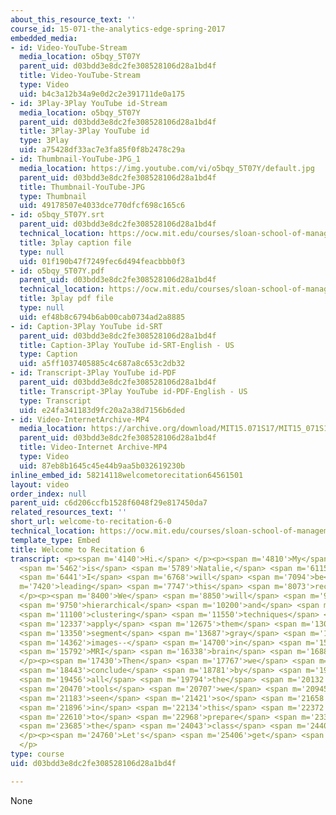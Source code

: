 ```yaml
---
about_this_resource_text: ''
course_id: 15-071-the-analytics-edge-spring-2017
embedded_media:
- id: Video-YouTube-Stream
  media_location: o5bqy_5T07Y
  parent_uid: d03bdd3e8dc2fe308528106d28a1bd4f
  title: Video-YouTube-Stream
  type: Video
  uid: b4c3a12b34a9e0d2c2e391711de0a175
- id: 3Play-3Play YouTube id-Stream
  media_location: o5bqy_5T07Y
  parent_uid: d03bdd3e8dc2fe308528106d28a1bd4f
  title: 3Play-3Play YouTube id
  type: 3Play
  uid: a75428df33ac7e3fa85f0f8b2478c29a
- id: Thumbnail-YouTube-JPG_1
  media_location: https://img.youtube.com/vi/o5bqy_5T07Y/default.jpg
  parent_uid: d03bdd3e8dc2fe308528106d28a1bd4f
  title: Thumbnail-YouTube-JPG
  type: Thumbnail
  uid: 49178507e4033dce770dfcf698c165c6
- id: o5bqy_5T07Y.srt
  parent_uid: d03bdd3e8dc2fe308528106d28a1bd4f
  technical_location: https://ocw.mit.edu/courses/sloan-school-of-management/15-071-the-analytics-edge-spring-2017/clustering/seeing-the-big-picture-segmenting-images-to-create-data-recitation/welcome-to-recitation-6-0/o5bqy_5T07Y.srt
  title: 3play caption file
  type: null
  uid: 01f190b47f7249fec6d494feacbbb0f3
- id: o5bqy_5T07Y.pdf
  parent_uid: d03bdd3e8dc2fe308528106d28a1bd4f
  technical_location: https://ocw.mit.edu/courses/sloan-school-of-management/15-071-the-analytics-edge-spring-2017/clustering/seeing-the-big-picture-segmenting-images-to-create-data-recitation/welcome-to-recitation-6-0/o5bqy_5T07Y.pdf
  title: 3play pdf file
  type: null
  uid: ef48b8c6794b6ab00cab0734ad2a8885
- id: Caption-3Play YouTube id-SRT
  parent_uid: d03bdd3e8dc2fe308528106d28a1bd4f
  title: Caption-3Play YouTube id-SRT-English - US
  type: Caption
  uid: a5ff1037405885c4c687a8c653c2db32
- id: Transcript-3Play YouTube id-PDF
  parent_uid: d03bdd3e8dc2fe308528106d28a1bd4f
  title: Transcript-3Play YouTube id-PDF-English - US
  type: Transcript
  uid: e24fa341183d9fc20a2a38d7156b6ded
- id: Video-InternetArchive-MP4
  media_location: https://archive.org/download/MIT15.071S17/MIT15_071S17_Session_6.4.01_300k.mp4
  parent_uid: d03bdd3e8dc2fe308528106d28a1bd4f
  title: Video-Internet Archive-MP4
  type: Video
  uid: 87eb8b1645c45e44b9aa5b032619230b
inline_embed_id: 58214118welcometorecitation64561501
layout: video
order_index: null
parent_uid: c6d206ccfb1528f6048f29e817450da7
related_resources_text: ''
short_url: welcome-to-recitation-6-0
technical_location: https://ocw.mit.edu/courses/sloan-school-of-management/15-071-the-analytics-edge-spring-2017/clustering/seeing-the-big-picture-segmenting-images-to-create-data-recitation/welcome-to-recitation-6-0
template_type: Embed
title: Welcome to Recitation 6
transcript: <p><span m='4140'>Hi.</span> </p><p><span m='4810'>My</span> <span m='5136'>name</span>
  <span m='5462'>is</span> <span m='5789'>Natalie,</span> <span m='6115'>and</span>
  <span m='6441'>I</span> <span m='6768'>will</span> <span m='7094'>be</span> <span
  m='7420'>leading</span> <span m='7747'>this</span> <span m='8073'>recitation.</span>
  </p><p><span m='8400'>We</span> <span m='8850'>will</span> <span m='9300'>review</span>
  <span m='9750'>hierarchical</span> <span m='10200'>and</span> <span m='10650'>k-means</span>
  <span m='11100'>clustering</span> <span m='11550'>techniques</span> <span m='12000'>and</span>
  <span m='12337'>apply</span> <span m='12675'>them</span> <span m='13012'>to</span>
  <span m='13350'>segment</span> <span m='13687'>gray</span> <span m='14025'>scale</span>
  <span m='14362'>images--</span> <span m='14700'>in</span> <span m='15246'>particular,</span>
  <span m='15792'>MRI</span> <span m='16338'>brain</span> <span m='16884'>images.</span>
  </p><p><span m='17430'>Then</span> <span m='17767'>we</span> <span m='18105'>will</span>
  <span m='18443'>conclude</span> <span m='18781'>by</span> <span m='19118'>overviewing</span>
  <span m='19456'>all</span> <span m='19794'>the</span> <span m='20132'>analytics</span>
  <span m='20470'>tools</span> <span m='20707'>we</span> <span m='20945'>have</span>
  <span m='21183'>seen</span> <span m='21421'>so</span> <span m='21658'>far</span>
  <span m='21896'>in</span> <span m='22134'>this</span> <span m='22372'>class</span>
  <span m='22610'>to</span> <span m='22968'>prepare</span> <span m='23326'>for</span>
  <span m='23685'>the</span> <span m='24043'>class</span> <span m='24401'>competition.</span>
  </p><p><span m='24760'>Let's</span> <span m='25406'>get</span> <span m='26053'>started.</span>
  </p>
type: course
uid: d03bdd3e8dc2fe308528106d28a1bd4f

---
```

None